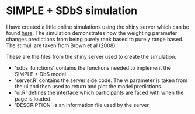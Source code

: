 # SIMPLE + SDbS simulation

I have created a little online simulations using the shiny server which can be found [here](http://jtripp.ddns.net/simulations/sdbs/). The simulation demonstrates how the weighting parameter changes predictions from being purely rank based to purely range based. The stimuli are taken from Brown et al (2008).

These are the files from the shiny server used to create the simulation. 

* 'sdbs_functions' contains the functions needed to implement the SIMPLE + DbS model.
* 'server.R' contains the server side code. The w parameter is taken from the ui and then used to return and plot the model predictions.
* 'ui.R' defines the interface which participants are faced with when the page is loaded.
* 'DESCRIPTION' is an information file used by the server.
